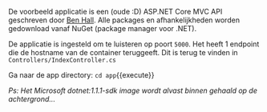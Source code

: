 De voorbeeld applicatie is een (oude :D) ASP.NET Core MVC API geschreven door [Ben Hall](https://github.com/katacoda/dotnet-aspnet-core-example). Alle packages en afhankelijkheden worden gedownload vanaf NuGet (package manager voor .NET).

De applicatie is ingesteld om te luisteren op poort `5000`. Het heeft 1 endpoint die de hostname van de container teruggeeft. Dit is terug te vinden in `Controllers/IndexController.cs`

Ga naar de app directory: ```cd app```{{execute}}

*Ps: Het Microsoft dotnet:1.1.1-sdk image wordt alvast binnen gehaald op de achtergrond...*
